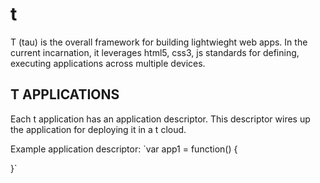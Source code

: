 t
=
T (tau) is the overall framework for building lightwieght web apps. In the current incarnation, it leverages html5, css3, js standards for defining, executing applications across multiple devices.

T APPLICATIONS
--------------
Each t application has an application descriptor. This descriptor wires up the application for deploying it in a t cloud.

Example application descriptor:
`var app1 = function() { 
  
}`

